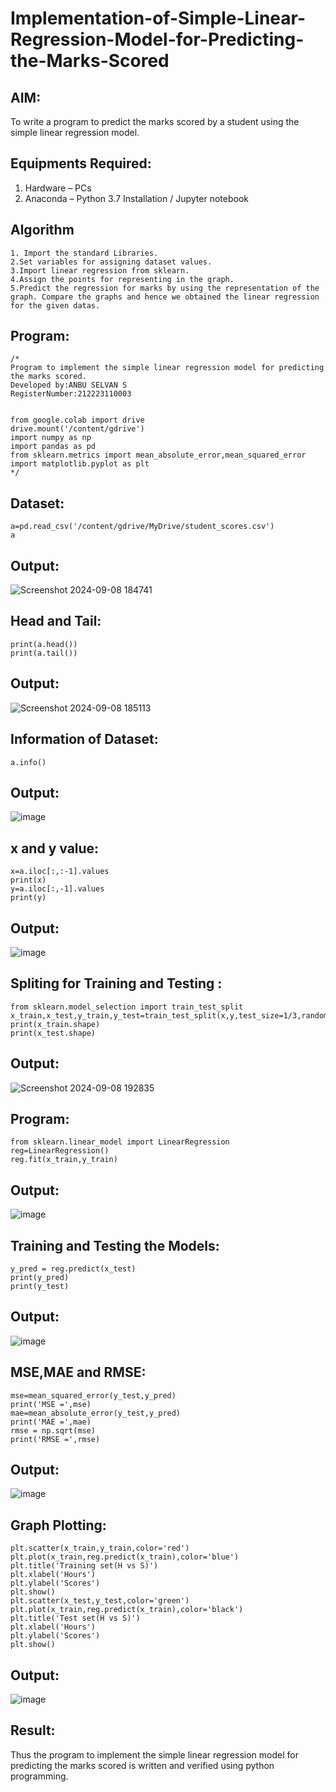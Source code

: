 # Implementation-of-Simple-Linear-Regression-Model-for-Predicting-the-Marks-Scored

## AIM:
To write a program to predict the marks scored by a student using the simple linear regression model.

## Equipments Required:
1. Hardware – PCs
2. Anaconda – Python 3.7 Installation / Jupyter notebook

## Algorithm
```
1. Import the standard Libraries.
2.Set variables for assigning dataset values.
3.Import linear regression from sklearn.
4.Assign the points for representing in the graph.
5.Predict the regression for marks by using the representation of the graph. Compare the graphs and hence we obtained the linear regression for the given datas.
```
## Program:
```
/*
Program to implement the simple linear regression model for predicting the marks scored.
Developed by:ANBU SELVAN S
RegisterNumber:212223110003


from google.colab import drive
drive.mount('/content/gdrive')
import numpy as np
import pandas as pd
from sklearn.metrics import mean_absolute_error,mean_squared_error
import matplotlib.pyplot as plt
*/
```
## Dataset:
```
a=pd.read_csv('/content/gdrive/MyDrive/student_scores.csv')
a
```
## Output:
![Screenshot 2024-09-08 184741](https://github.com/user-attachments/assets/dd013944-83a9-44b1-9791-9145bfb0ea2f)
## Head and Tail:
```
print(a.head())
print(a.tail())
```
## Output:
![Screenshot 2024-09-08 185113](https://github.com/user-attachments/assets/97bb4af2-91c5-42b2-8b23-c5f5bce853d8)
## Information of Dataset:
```
a.info()
```
## Output:
![image](https://github.com/user-attachments/assets/ac8e0bae-09ac-49b1-ae55-5b917fd9c1fa)
## x and y value:
```
x=a.iloc[:,:-1].values
print(x)
y=a.iloc[:,-1].values
print(y)
```
## Output:
![image](https://github.com/user-attachments/assets/2feb1714-6391-4258-8f0f-1265787b8bf9)
## Spliting for Training and Testing :
```
from sklearn.model_selection import train_test_split
x_train,x_test,y_train,y_test=train_test_split(x,y,test_size=1/3,random_state=0)
print(x_train.shape)
print(x_test.shape)
```
## Output:
![Screenshot 2024-09-08 192835](https://github.com/user-attachments/assets/5149b1e1-73fe-4612-86a2-9f9afc251767)
## Program:
```
from sklearn.linear_model import LinearRegression
reg=LinearRegression()
reg.fit(x_train,y_train)
```
## Output:
![image](https://github.com/user-attachments/assets/0ce9219a-ac29-4851-85ba-aaeb10d4bcef)
## Training and Testing the Models:
```
y_pred = reg.predict(x_test)
print(y_pred)
print(y_test)
```
## Output:
![image](https://github.com/user-attachments/assets/82a27525-1fbb-4d4b-81f7-6b88fa2eebd7)
## MSE,MAE and RMSE:
```
mse=mean_squared_error(y_test,y_pred)
print('MSE =',mse)
mae=mean_absolute_error(y_test,y_pred)
print('MAE =',mae)
rmse = np.sqrt(mse)
print('RMSE =',rmse)
```
## Output:
![image](https://github.com/user-attachments/assets/957602be-35ef-4aa6-ad73-0432c7eaa7fc)
## Graph Plotting:
```
plt.scatter(x_train,y_train,color='red')
plt.plot(x_train,reg.predict(x_train),color='blue')
plt.title('Training set(H vs S)')
plt.xlabel('Hours')
plt.ylabel('Scores')
plt.show()
plt.scatter(x_test,y_test,color='green')
plt.plot(x_train,reg.predict(x_train),color='black')
plt.title('Test set(H vs S)')
plt.xlabel('Hours')
plt.ylabel('Scores')
plt.show()
```
## Output:
![image](https://github.com/user-attachments/assets/2806ae90-c08f-46f1-9a0e-6142cc05910b)
## Result:
Thus the program to implement the simple linear regression model for predicting the marks scored is written and verified using python programming.
